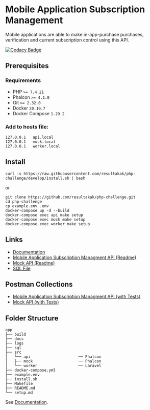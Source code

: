Mobile Application Subscription Management
===

Mobile applications are able to make in-app-purchase purchases, verification and current subscription control using this API.

[![Codacy Badge](https://api.codacy.com/project/badge/Grade/6f0afcfa224d41a09047f7857af08e7e)](https://app.codacy.com/gh/resultakak/php-challenge?utm_source=github.com&utm_medium=referral&utm_content=resultakak/php-challenge&utm_campaign=Badge_Grade_Settings)

## Prerequisites

### Requirements

* PHP `>= 7.4.21`
* Phalcon `>= 4.1.0`
* Git `>= 2.32.0`
* Docker `20.10.7`
* Docker Compose `1.29.2`

### Add to hosts file:

```shell
127.0.0.1	api.local
127.0.0.1	mock.local
127.0.0.1	worker.local
```

## Install

```shell
curl -s https://raw.githubusercontent.com/resultakak/php-challenge/develop/install.sh | bash
```

or

```shell
git clone https://github.com/resultakak/php-challenge.git
cd php-challenge
cp example.env .env
docker-compose up -d --build
docker-compose exec api make setup
docker-compose exec mock make setup
docker-compose exec worker make setup
```

## Links

* [Documentation](https://resul.me/php-challenge/)
* [Mobile Application Subscription Managment API (Readme)](https://github.com/resultakak/php-challenge/tree/develop/src/api#readme)
* [Mock API (Readme)](https://github.com/resultakak/php-challenge/tree/develop/src/mock#readme)
* [SQL File](https://github.com/resultakak/php-challenge/blob/develop/sql/db.sql)

## Postman Collections

* [Mobile Application Subscription Managment API (with Tests)](https://github.com/resultakak/php-challenge/blob/develop/docs/Rest_API.postman_collection.json)
* [Mock API (with Tests)](https://github.com/resultakak/php-challenge/blob/develop/docs/Mock_API.postman_collection.json)

## Folder Structure

```
app
├── build
├── docs
├── logs
├── sql
├── src
│   └── api                     ── Phalcon
│   ├── mock                    ── Phalcon
│   └── worker                  ── Laravel
├── docker-compose.yml
├── example.env
├── install.sh
├── Makefile
├── README.md
└── setup.md                    
```

See [Documentation](https://resul.me/php-challenge/).
